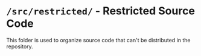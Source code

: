 # `/src/restricted/` - Restricted Source Code

This folder is used to organize source code that can't be distributed in the repository.